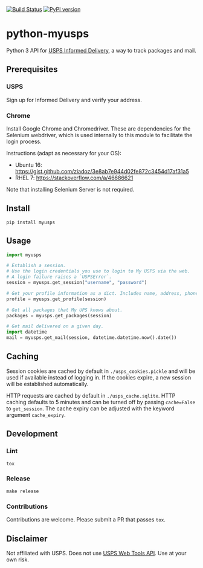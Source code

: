 [![Build Status](https://travis-ci.org/happyleavesaoc/python-myusps.svg?branch=master)](https://travis-ci.org/happyleavesaoc/python-myusps) [![PyPI version](https://badge.fury.io/py/myusps.svg)](https://badge.fury.io/py/myusps)

# python-myusps

Python 3 API for [USPS Informed Delivery](https://my.usps.com/mobileWeb/pages/intro/start.action), a way to track packages and mail.

## Prerequisites

### USPS

Sign up for Informed Delivery and verify your address.

### Chrome

Install Google Chrome and Chromedriver. These are dependencies for the Selenium webdriver, which is used internally to this module to facilitate the login process.

Instructions (adapt as necessary for your OS):
  - Ubuntu 16: https://gist.github.com/ziadoz/3e8ab7e944d02fe872c3454d17af31a5
  - RHEL 7: https://stackoverflow.com/a/46686621

Note that installing Selenium Server is not required.

## Install

`pip install myusps`

## Usage

```python
import myusps

# Establish a session.
# Use the login credentials you use to login to My USPS via the web.
# A login failure raises a `USPSError`.
session = myusps.get_session("username", "password")

# Get your profile information as a dict. Includes name, address, phone, etc.
profile = myusps.get_profile(session)

# Get all packages that My UPS knows about.
packages = myusps.get_packages(session)

# Get mail delivered on a given day.
import datetime
mail = myusps.get_mail(session, datetime.datetime.now().date())
```

## Caching
Session cookies are cached by default in `./usps_cookies.pickle` and will be used if available instead of logging in. If the cookies expire, a new session will be established automatically.

HTTP requests are cached by default in `./usps_cache.sqlite`. HTTP caching defaults to 5 minutes and can be turned off by passing `cache=False` to `get_session`. The cache expiry can be adjusted with the keyword argument `cache_expiry`.

## Development

### Lint

`tox`

### Release

`make release`

### Contributions

Contributions are welcome. Please submit a PR that passes `tox`.

## Disclaimer
Not affiliated with USPS. Does not use [USPS Web Tools API](https://www.usps.com/business/web-tools-apis/welcome.htm). Use at your own risk.
